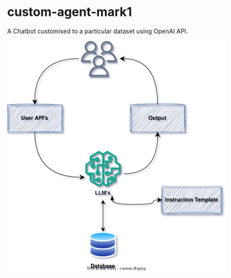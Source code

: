 # custom-agent-mark1
A Chatbot customised to a particular dataset using OpenAI API.

![alt text](https://github.com/rajat98dogra/custom-agent-mark1/blob/rj_branch/diagram%20img/svg_arch.svg)